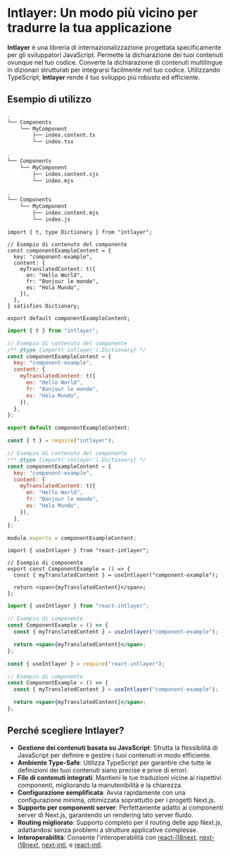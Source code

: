 # Intlayer: Un modo più vicino per tradurre la tua applicazione

**Intlayer** è una libreria di internazionalizzazione progettata specificamente per gli sviluppatori JavaScript. Permette la dichiarazione dei tuoi contenuti ovunque nel tuo codice. Converte la dichiarazione di contenuti multilingue in dizionari strutturati per integrarsi facilmente nel tuo codice. Utilizzando TypeScript, **Intlayer** rende il tuo sviluppo più robusto ed efficiente.

## Esempio di utilizzo

```bash codeFormat="typescript"
.
└── Components
    └── MyComponent
        ├── index.content.ts
        └── index.tsx
```

```bash codeFormat="commonjs"
.
└── Components
    └── MyComponent
        ├── index.content.cjs
        └── index.mjs
```

```bash codeFormat="esm"
.
└── Components
    └── MyComponent
        ├── index.content.mjs
        └── index.js
```

```tsx fileName="./Components/MyComponent/index.content.ts" codeFormat="typescript"
import { t, type Dictionary } from "intlayer";

// Esempio di contenuto del componente
const componentExampleContent = {
  key: "component-example",
  content: {
    myTranslatedContent: t({
      en: "Hello World",
      fr: "Bonjour le monde",
      es: "Hola Mundo",
    }),
  },
} satisfies Dictionary;

export default componentExampleContent;
```

```jsx fileName="./Components/MyComponent/index.mjx" codeFormat="esm"
import { t } from "intlayer";

// Esempio di contenuto del componente
/** @type {import('intlayer').Dictionary} */
const componentExampleContent = {
  key: "component-example",
  content: {
    myTranslatedContent: t({
      en: "Hello World",
      fr: "Bonjour le monde",
      es: "Hola Mundo",
    }),
  },
};

export default componentExampleContent;
```

```jsx fileName="./Components/MyComponent/index.csx" codeFormat="commonjs"
const { t } = require("intlayer");

// Esempio di contenuto del componente
/** @type {import('intlayer').Dictionary} */
const componentExampleContent = {
  key: "component-example",
  content: {
    myTranslatedContent: t({
      en: "Hello World",
      fr: "Bonjour le monde",
      es: "Hola Mundo",
    }),
  },
};

module.exports = componentExampleContent;
```

```tsx fileName="./Components/MyComponent/index.tsx" codeFormat="typescript"
import { useIntlayer } from "react-intlayer";

// Esempio di componente
export const ComponentExample = () => {
  const { myTranslatedContent } = useIntlayer("component-example");

  return <span>{myTranslatedContent}</span>;
};
```

```jsx fileName="./Components/MyComponent/index.mjx" codeFormat="esm"
import { useIntlayer } from "react-intlayer";

// Esempio di componente
const ComponentExample = () => {
  const { myTranslatedContent } = useIntlayer("component-example");

  return <span>{myTranslatedContent}</span>;
};
```

```jsx fileName="./Components/MyComponent/index.csx" codeFormat="commonjs"
const { useIntlayer } = require("react-intlayer");

// Esempio di componente
const ComponentExample = () => {
  const { myTranslatedContent } = useIntlayer("component-example");

  return <span>{myTranslatedContent}</span>;
};
```

## Perché scegliere Intlayer?

- **Gestione dei contenuti basata su JavaScript**: Sfrutta la flessibilità di JavaScript per definire e gestire i tuoi contenuti in modo efficiente.
- **Ambiente Type-Safe**: Utilizza TypeScript per garantire che tutte le definizioni dei tuoi contenuti siano precise e prive di errori.
- **File di contenuti integrati**: Mantieni le tue traduzioni vicine ai rispettivi componenti, migliorando la manutenibilità e la chiarezza.
- **Configurazione semplificata**: Avvia rapidamente con una configurazione minima, ottimizzata soprattutto per i progetti Next.js.
- **Supporto per componenti server**: Perfettamente adatto ai componenti server di Next.js, garantendo un rendering lato server fluido.
- **Routing migliorato**: Supporto completo per il routing delle app Next.js, adattandosi senza problemi a strutture applicative complesse.
- **Interoperabilità**: Consente l'interoperabilità con [react-i18next](https://github.com/aymericzip/intlayer/blob/main/docs/it/intlayer_with_react-i18next.md), [next-i18next](https://github.com/aymericzip/intlayer/blob/main/docs/it/intlayer_with_next-i18next.md), [next-intl](https://github.com/aymericzip/intlayer/blob/main/docs/it/intlayer_with_next-intl.md), e [react-intl](https://github.com/aymericzip/intlayer/blob/main/docs/it/intlayer_with_react-intl.md).
